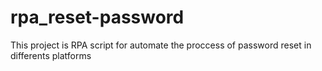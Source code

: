 # rpa_reset-password
This project is RPA script for automate the proccess of password reset in differents platforms
